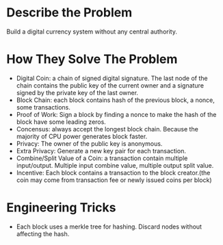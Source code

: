 # Describe the Problem
Build a digital currency system without any central authority.

# How They Solve The Problem
- Digital Coin: a chain of signed digital signature. The last node of the chain contains the public key of the current owner and a signature signed by the private key of the last owner.
- Block Chain: each block contains hash of the previous block, a nonce, some transactions. 
- Proof of Work: Sign a block by finding a nonce to make the hash of the block have some leading zeros.
- Concensus: always accept the longest block chain. Because the majority of CPU power generates block faster.
- Privacy: The owner of the public key is anonymous.  
- Extra Privacy: Generate a new key pair for each transaction.
- Combine/Split Value of a Coin: a transaction contain multiple input/output. Multiple input combine value, multiple output split value.
- Incentive: Each block contains a transaction to the block creator.(the coin may come from transaction fee or newly issued coins per block)

# Engineering Tricks
- Each block uses a merkle tree for hashing. Discard nodes without affecting the hash.
